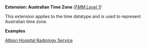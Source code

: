 **Extension: Australian Time Zone** *[[FMM Level 1](guidance.html)]*

This extension applies to the time datatype and is used to represent Australian time zone.

**Examples**

[Albion Hospital Radiology Service](HealthcareService-example1.html)
